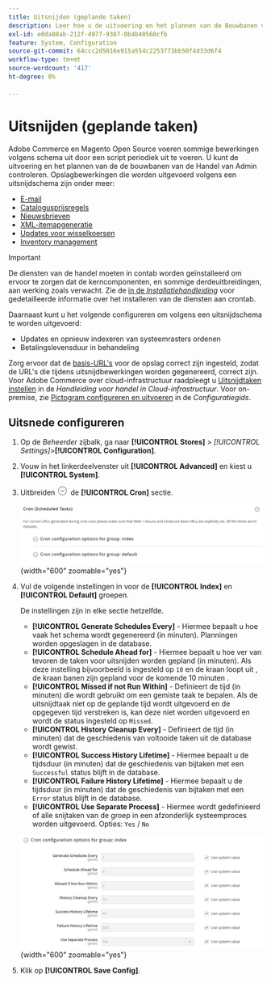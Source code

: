 ```yaml
---
title: Uitsnijden (geplande taken)
description: Leer hoe u de uitvoering en het plannen van de Bouwbanen van de Handel van Admin kunt controleren.
exl-id: e0da08ab-212f-4977-9387-0b4b40560cfb
feature: System, Configuration
source-git-commit: 64ccc2d5016e915a554c2253773bb50f4d33d6f4
workflow-type: tm+mt
source-wordcount: '417'
ht-degree: 0%

---
```


# Uitsnijden (geplande taken)

Adobe Commerce en Magento Open Source voeren sommige bewerkingen volgens schema uit door een script periodiek uit te voeren. U kunt de uitvoering en het plannen van de de bouwbanen van de Handel van Admin controleren. Opslagbewerkingen die worden uitgevoerd volgens een uitsnijdschema zijn onder meer:

- [E-mail](email-communications.md)
- [Catalogusprijsregels](../merchandising-promotions/price-rules-catalog.md)
- [Nieuwsbrieven](../merchandising-promotions/newsletters.md)
- [XML-itemapgeneratie](../merchandising-promotions/sitemap-xml.md)
- [Updates voor wisselkoersen](../stores-purchase/currency-update.md)
- [Inventory management](../inventory-management/introduction.md)

>[!IMPORTANT]
>
>De diensten van de handel moeten in contab worden geïnstalleerd om ervoor te zorgen dat de kerncomponenten, en sommige derdeuitbreidingen, aan werking zoals verwacht. Zie de [in de _Installatiehandleiding_](https://experienceleague.adobe.com/docs/commerce-operations/installation-guide/next-steps/configuration.html) voor gedetailleerde informatie over het installeren van de diensten aan crontab.

Daarnaast kunt u het volgende configureren om volgens een uitsnijdschema te worden uitgevoerd:

- Updates en opnieuw indexeren van systeemrasters ordenen
- Betalingslevensduur in behandeling

Zorg ervoor dat de [basis-URL&#39;s](../stores-purchase/store-urls.md) voor de opslag correct zijn ingesteld, zodat de URL&#39;s die tijdens uitsnijdbewerkingen worden gegenereerd, correct zijn. Voor Adobe Commerce over cloud-infrastructuur raadpleegt u [Uitsnijdtaken instellen](https://experienceleague.adobe.com/docs/commerce-cloud-service/user-guide/configure/app/properties/crons-property.html) in de _Handleiding voor handel in Cloud-infrastructuur_. Voor on-premise, zie [Pictogram configureren en uitvoeren](https://experienceleague.adobe.com/docs/commerce-operations/configuration-guide/cli/configure-cron-jobs.html) in de _Configuratiegids_.

## Uitsnede configureren

1. Op de _Beheerder_ zijbalk, ga naar **[!UICONTROL Stores]** > _[!UICONTROL Settings]_>**[!UICONTROL Configuration]**.

1. Vouw in het linkerdeelvenster uit **[!UICONTROL Advanced]** en kiest u **[!UICONTROL System]**.

1. Uitbreiden ![Expansiekiezer](../assets/icon-display-expand.png) de **[!UICONTROL Cron]** sectie.

   ![Geavanceerde configuratie - uitsnijdtaken](../configuration-reference/advanced/assets/system-cron.png){width="600" zoomable="yes"}

1. Vul de volgende instellingen in voor de **[!UICONTROL Index]** en **[!UICONTROL Default]** groepen.

   De instellingen zijn in elke sectie hetzelfde.

   - **[!UICONTROL Generate Schedules Every]** - Hiermee bepaalt u hoe vaak het schema wordt gegenereerd (in minuten). Planningen worden opgeslagen in de database.
   - **[!UICONTROL Schedule Ahead for]** - Hiermee bepaalt u hoe ver van tevoren de taken voor uitsnijden worden gepland (in minuten). Als deze instelling bijvoorbeeld is ingesteld op `10` en de kraan loopt uit , de kraan banen zijn gepland voor de komende 10 minuten .
   - **[!UICONTROL Missed if not Run Within]** - Definieert de tijd (in minuten) die wordt gebruikt om een gemiste taak te bepalen. Als de uitsnijdtaak niet op de geplande tijd wordt uitgevoerd en de opgegeven tijd verstreken is, kan deze niet worden uitgevoerd en wordt de status ingesteld op `Missed`.
   - **[!UICONTROL History Cleanup Every]** - Definieert de tijd (in minuten) dat de geschiedenis van voltooide taken uit de database wordt gewist.
   - **[!UICONTROL Success History Lifetime]** - Hiermee bepaalt u de tijdsduur (in minuten) dat de geschiedenis van bijtaken met een `Successful` status blijft in de database.
   - **[!UICONTROL Failure History Lifetime]** - Hiermee bepaalt u de tijdsduur (in minuten) dat de geschiedenis van bijtaken met een `Error` status blijft in de database.
   - **[!UICONTROL Use Separate Process]** - Hiermee wordt gedefinieerd of alle snijtaken van de groep in een afzonderlijk systeemproces worden uitgevoerd. Opties: `Yes` / `No`

   ![Geavanceerde configuratie - uitsnijdgroepindex](../configuration-reference/advanced/assets/system-cron-group-index.png){width="600" zoomable="yes"}

1. Klik op **[!UICONTROL Save Config]**.
